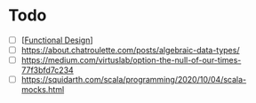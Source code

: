 # Todo


- [ ] [[Functional Design]]
- [ ] https://about.chatroulette.com/posts/algebraic-data-types/
- [ ] https://medium.com/virtuslab/option-the-null-of-our-times-77f3bfd7c234
- [ ] https://squidarth.com/scala/programming/2020/10/04/scala-mocks.html

[//begin]: # "Autogenerated link references for markdown compatibility"
[Functional Design]: functional-design "Functional Design"
[//end]: # "Autogenerated link references"